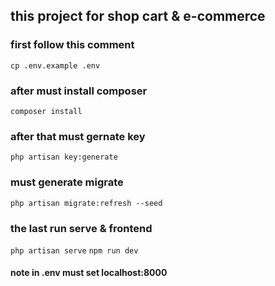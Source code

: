 ## this project for shop cart & e-commerce
### first follow this comment
```cp .env.example .env```
### after must install composer
```composer install```
### after that must gernate key
```php artisan key:generate```
### must generate migrate
```php artisan migrate:refresh --seed```
### the last run serve & frontend
```php artisan serve```
```npm run dev```

#### note in .env must set localhost:8000